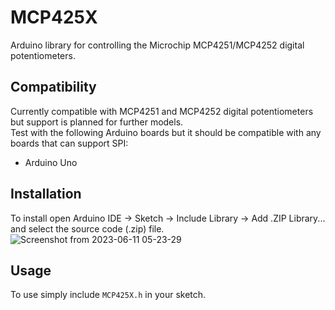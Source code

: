# MCP425X
Arduino library for controlling the Microchip MCP4251/MCP4252 digital potentiometers.

## Compatibility
Currently compatible with MCP4251 and MCP4252 digital potentiometers but support is planned for further models.  
Test with the following Arduino boards but it should be compatible with any boards that can support SPI:
- Arduino Uno

## Installation
To install open Arduino IDE -> Sketch -> Include Library -> Add .ZIP Library... and select the source code (.zip) file.
![Screenshot from 2023-06-11 05-23-29](https://github.com/TheRealGlumfish/MCP425X/assets/65093316/8649c6a4-08fa-41df-a293-3636f4398c88)

## Usage
To use simply include `MCP425X.h` in your sketch.
